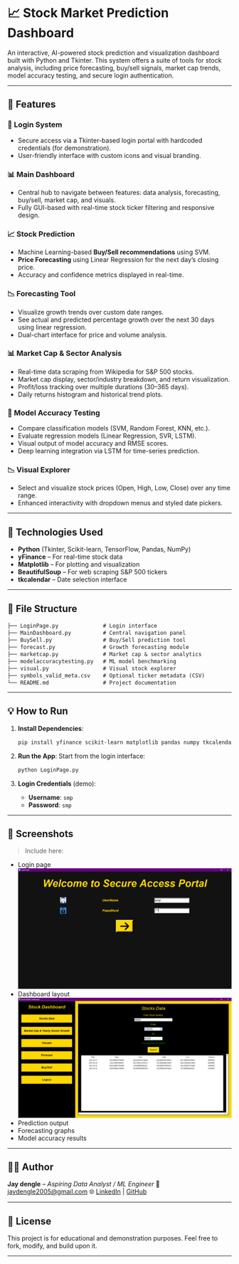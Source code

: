 
# 📈 Stock Market Prediction Dashboard

An interactive, AI-powered stock prediction and visualization dashboard built with Python and Tkinter. This system offers a suite of tools for stock analysis, including price forecasting, buy/sell signals, market cap trends, model accuracy testing, and secure login authentication.

---

## 🚀 Features

### 🔐 Login System
- Secure access via a Tkinter-based login portal with hardcoded credentials (for demonstration).
- User-friendly interface with custom icons and visual branding.

### 📊 Main Dashboard
- Central hub to navigate between features: data analysis, forecasting, buy/sell, market cap, and visuals.
- Fully GUI-based with real-time stock ticker filtering and responsive design.

### 📈 Stock Prediction
- Machine Learning-based **Buy/Sell recommendations** using SVM.
- **Price Forecasting** using Linear Regression for the next day’s closing price.
- Accuracy and confidence metrics displayed in real-time.

### 📉 Forecasting Tool
- Visualize growth trends over custom date ranges.
- See actual and predicted percentage growth over the next 30 days using linear regression.
- Dual-chart interface for price and volume analysis.

### 📊 Market Cap & Sector Analysis
- Real-time data scraping from Wikipedia for S&P 500 stocks.
- Market cap display, sector/industry breakdown, and return visualization.
- Profit/loss tracking over multiple durations (30–365 days).
- Daily returns histogram and historical trend plots.

### 📡 Model Accuracy Testing
- Compare classification models (SVM, Random Forest, KNN, etc.).
- Evaluate regression models (Linear Regression, SVR, LSTM).
- Visual output of model accuracy and RMSE scores.
- Deep learning integration via LSTM for time-series prediction.

### 📉 Visual Explorer
- Select and visualize stock prices (Open, High, Low, Close) over any time range.
- Enhanced interactivity with dropdown menus and styled date pickers.

---

## 🧠 Technologies Used

- **Python** (Tkinter, Scikit-learn, TensorFlow, Pandas, NumPy)
- **yFinance** – For real-time stock data
- **Matplotlib** – For plotting and visualization
- **BeautifulSoup** – For web scraping S&P 500 tickers
- **tkcalendar** – Date selection interface

---

## 📂 File Structure

```plaintext
├── LoginPage.py              # Login interface
├── MainDashboard.py          # Central navigation panel
├── BuySell.py                # Buy/Sell prediction tool
├── forecast.py               # Growth forecasting module
├── marketcap.py              # Market cap & sector analytics
├── modelaccuracytesting.py   # ML model benchmarking
├── visual.py                 # Visual stock explorer
├── symbols_valid_meta.csv    # Optional ticker metadata (CSV)
└── README.md                 # Project documentation
````

---

## 💡 How to Run

1. **Install Dependencies**:

   ```bash
   pip install yfinance scikit-learn matplotlib pandas numpy tkcalendar beautifulsoup4 tensorflow
   ```

2. **Run the App**:
   Start from the login interface:

   ```bash
   python LoginPage.py
   ```

3. **Login Credentials** (demo):

   * **Username**: `smp`
   * **Password**: `smp`

---

## 📸 Screenshots

> Include here:

* Login page
![](https://github.com/jay3425/Stock_Market_Prediction/blob/my-new-branch/Screenshot%20(452).png)
* Dashboard layout
![](https://github.com/jay3425/Stock_Market_Prediction/blob/my-new-branch/Screenshot%20(455).png)
* Prediction output
* Forecasting graphs
* Model accuracy results

---

## 👨‍💻 Author

**Jay dengle** – *Aspiring Data Analyst / ML Engineer*
📧 [jaydengle2005@gmail.com](mailto:jaydengle2005@gmail.com)
🌐 [LinkedIn](https://www.linkedin.com/in/jay-anil-dengle-049952337/) | [GitHub](https://github.com/jay3425)

---

## 📃 License

This project is for educational and demonstration purposes. Feel free to fork, modify, and build upon it.

---


